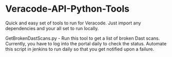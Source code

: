 # Veracode-API-Python-Tools

Quick and easy set of tools to run for Veracode. Just import any dependencies and your all set to run locally. 

GetBrokenDastScans.py - Run this tool to get a list of broken Dast scans. Currently, you have to log into the portal daily to check the status. Automate this script in jenkins to run daily so that you get notified upon a failure. 

